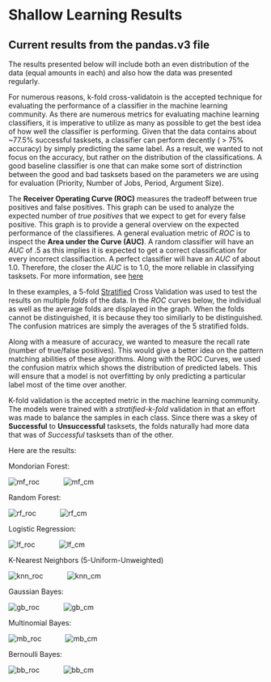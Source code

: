# Shallow Learning Results

## Current results from the pandas.v3 file



The results presented below will include both an even distribution of the data (equal amounts in each) and also how the data was presented regularly. 


For numerous reasons, k-fold cross-validatoin is the accepted technique for evaluating the performance of a classifier in the machine learning community. As there are numerous metrics for evaluating machine learning classifiers, it is imperative to utilize as many as possible to get the best idea of how well the classifier is performing. Given that the data contains about ~77.5% successful tasksets, a classifier can perform decently ( > 75% accuracy) by simply predicting the same label. As a result, we wanted to not focus on the accuracy, but rather on the distribution of the classifications. A good baseline classifier is one that can make some sort of distrinction between the good and bad tasksets based on the parameters we are using for evaluation (Priority, Number of Jobs, Period, Argument Size). 

The <b>Receiver Operating Curve (ROC)</b> measures the tradeoff between true positives and false positives. This graph can be used to analyze the expected number of <i>true positives</i> that we expect to get for every false positive. This graph is to provide a general overview on the expected performance of the classifieres. A general evaluation metric of <i>ROC</i> is to inspect the <b>Area under the Curve (AUC)</b>. A random classifier will have an <i>AUC</i> of .5 as this implies it is expected to get a correct classification for every incorrect classifiaction. A perfect classifier will have an <i>AUC</i> of about 1.0. Therefore, the closer the <i>AUC</i> is to 1.0, the more reliable in classifying tasksets.  For more information, see [here](https://de.wikipedia.org/wiki/Receiver_Operating_Characteristic)


In these examples, a 5-fold [Stratified](https://scikit-learn.org/stable/modules/generated/sklearn.model_selection.StratifiedKFold.html) Cross Validation was used to test the results on multiple <i>folds</i> of the data. In the <i>ROC</i> curves below, the individual as well as the average folds are displayed in the graph. When the folds cannot be distinguished, it is because they too similiarly to be distinguished. The confusion matrices are simply the averages of the 5 stratified folds. 



 Along with a measure of accuracy, we wanted to measure the recall rate (number of true/false positives). This would give a better idea on the pattern matching abilities of these algorithms. Along with the ROC Curves, we used the confusion matrix which shows the distribution of predicted labels. This will ensure that a model is not overfitting by only predicting a particular label most of the time over another. 


K-fold validation is the accepted metric in the machine learning community. The models were trained with a <i>stratified-k-fold</i> validation in that an effort was made to balance the samples in each class. Since there was a skey of <b>Successful</b> to <b>Unsuccessful</b> tasksets, the folds naturally had more data that was of <i>Successful</i> tasksets than of the other. 

Here are the results: 


Mondorian Forest: 



![mf_roc](../../../images/mondorianForestROC.PNG)&nbsp;&nbsp;&nbsp;&nbsp;&nbsp;&nbsp;&nbsp;&nbsp;&nbsp;&nbsp;&nbsp;  ![mf_cm](../../../images/mondorianForestCM.PNG)


Random Forest: 

![rf_roc](../../../images/randomForestROC.PNG)&nbsp;&nbsp;&nbsp;&nbsp;&nbsp;&nbsp;&nbsp;&nbsp;&nbsp;&nbsp;&nbsp;  ![rf_cm](../../../images/randomForestCM.PNG)

Logistic Regression: 

![lf_roc](../../../images/logisticRegressionROC.PNG)&nbsp;&nbsp;&nbsp;&nbsp;&nbsp;&nbsp;&nbsp;&nbsp;&nbsp;&nbsp;&nbsp;  ![lf_cm](../../../images/logisticRegressionCM.PNG)


K-Nearest Neighbors (5-Uniform-Unweighted)

![knn_roc](../../../images/knnROC.PNG)&nbsp;&nbsp;&nbsp;&nbsp;&nbsp;&nbsp;&nbsp;&nbsp;&nbsp;&nbsp;&nbsp;  ![knn_cm](../../../images/knnCM.PNG)

Gaussian Bayes:

![gb_roc](../../../images/gbROC.PNG)&nbsp;&nbsp;&nbsp;&nbsp;&nbsp;&nbsp;&nbsp;&nbsp;&nbsp;&nbsp;&nbsp;  ![gb_cm](../../../images/gbCM.PNG)



Multinomial Bayes:

![mb_roc](../../../images/mbROC.PNG)&nbsp;&nbsp;&nbsp;&nbsp;&nbsp;&nbsp;&nbsp;&nbsp;&nbsp;&nbsp;&nbsp;  ![mb_cm](../../../images/mbCM.PNG)


Bernoulli Bayes:

![bb_roc](../../../images/bernROC.PNG)&nbsp;&nbsp;&nbsp;&nbsp;&nbsp;&nbsp;&nbsp;&nbsp;&nbsp;&nbsp;&nbsp;  ![bb_cm](../../../images/bernCM.PNG)





